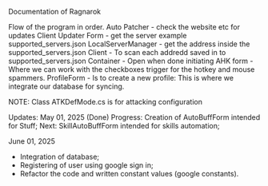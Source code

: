 Documentation of Ragnarok

Flow of the program in order.
Auto Patcher - check the website etc for updates
Client Updater Form - get the server example supported_servers.json 
LocalServerManager - get the address inside the supported_servers.json
Client -  To scan each addredd saved in to supported_servers.json
Container - Open when done initiating
AHK form - Where we can work with the checkboxes trigger for the hotkey and mouse spammers.
ProfileForm - Is to create a new profile: This is where we integrate our database for syncing.

NOTE: Class ATKDefMode.cs is for attacking configuration

Updates:
May 01, 2025 (Done)
Progress: Creation of AutoBuffForm intended for Stuff;
Next: SkillAutoBuffForm intended for skills automation;

June 01, 2025
- Integration of database;
- Registering of user using google sign in;
- Refactor the code and written constant values (google constants).
